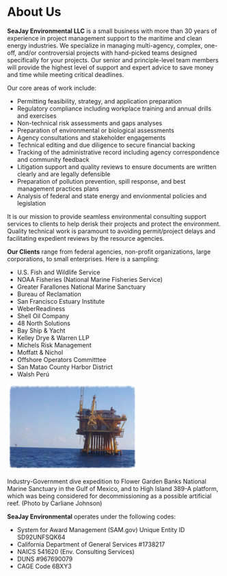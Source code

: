 # About Us

**SeaJay Environmental LLC** is a small business with more than 30 years of experience in project management support to the maritime and clean energy industries. We specialize in managing multi-agency, complex, one-off, and/or controversial projects with hand-picked teams designed specifically for your projects. Our senior and principle-level team members will provide the highest level of support and expert advice to save money and time while meeting critical deadlines. 

Our core areas of work include: 

* Permitting feasibility, strategy, and application preparation
* Regulatory compliance including workplace training and annual drills and exercises
* Non-technical risk assessments and gaps analyses
* Preparation of environmental or biological assessments
* Agency consultations and stakeholder engagements
* Technical editing and due diligence to secure financial backing
* Tracking of the administrative record including agency correspondence and community feedback
* Litigation support and quality reviews to ensure documents are written clearly and are legally defensible
* Preparation of pollution prevention, spill response, and best management practices plans
* Analysis of federal and state energy and envionmental policies and legislation

It is our mission to provide seamless environmental consulting support services to clients to help derisk their projects and protect the environment. Quality technical work is paramount to avoiding permit/project delays and facilitating expedient reviews by the resource agencies. 

**Our Clients** range from federal agencies, non-profit organizations, large corporations, to small enterprises. Here is a sampling:

* U.S. Fish and Wildlife Service
* NOAA Fisheries (National Marine Fisheries Service)
* Greater Farallones National Marine Sanctuary
* Bureau of Reclamation
* San Francisco Estuary Institute
* WeberReadiness
* Shell Oil Company
* 48 North Solutions
* Bay Ship & Yacht
* Kelley Drye & Warren LLP
* Michels Risk Management
* Moffatt & Nichol
* Offshore Operators Committtee
* San Matao County Harbor District
* Walsh Perú

![platform](platform.png)

Industry-Government dive expedition to Flower Garden Banks National Marine 
Sanctuary in the Gulf of Mexico, and to High Island 389-A platform, which 
was being considered for decommissioning as a possible artificial reef. 
(Photo by Carliane Johnson)

**SeaJay Environmental** operates under the following codes:
* System for Award Management (SAM.gov) Unique Entity ID SD92UNFSQK64
* California Department of General Services #1738217
* NAICS 541620 (Env. Consulting Services)
* DUNS #967690079
* CAGE Code 6BXY3 
